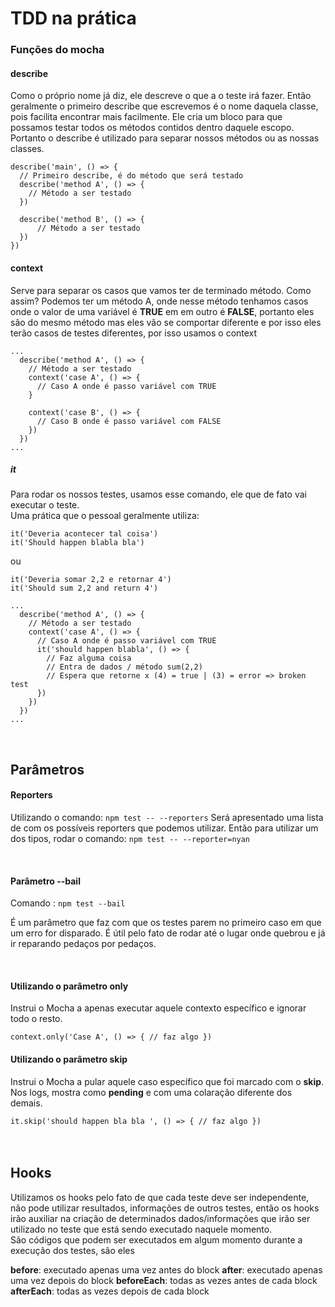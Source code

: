 # TDD na prática

### Funções do mocha

#### describe 
Como o próprio nome já diz, ele descreve o que a o teste irá fazer.
Então geralmente o primeiro describe que escrevemos é o nome daquela
classe, pois facilita encontrar mais facilmente. Ele cria um bloco
para que possamos testar todos os métodos contidos dentro daquele escopo.
<br />
Portanto o describe é utilizado para separar nossos métodos ou as nossas
classes.

````
describe('main', () => {
  // Primeiro describe, é do método que será testado
  describe('method A', () => {
    // Método a ser testado
  })
  
  describe('method B', () => {
      // Método a ser testado
  })
})
````

#### context
Serve para separar os casos que vamos ter de terminado método. Como assim?
Podemos ter um método A, onde nesse método tenhamos casos onde o valor de uma
variável é **TRUE** em em outro é **FALSE**, portanto eles são do mesmo método
mas eles vão se comportar diferente e por isso eles terão casos de testes
diferentes, por isso usamos o context

````
...
  describe('method A', () => {
    // Método a ser testado
    context('case A', () => {
      // Caso A onde é passo variável com TRUE
    }
    
    context('case B', () => {
      // Caso B onde é passo variável com FALSE
    })
  })
...
````

##### it
Para rodar os nossos testes, usamos esse comando, ele que de fato vai executar
o teste. <br />
Uma prática que o pessoal geralmente utiliza:

``it('Deveria acontecer tal coisa')`` <br />
``it('Should happen blabla bla')`` <br />

ou

``it('Deveria somar 2,2 e retornar 4')`` <br />
``it('Should sum 2,2 and return 4')`` <br />


````
...
  describe('method A', () => {
    // Método a ser testado
    context('case A', () => {
      // Caso A onde é passo variável com TRUE
      it('should happen blabla', () => {
        // Faz alguma coisa
        // Entra de dados / método sum(2,2)
        // Espera que retorne x (4) = true | (3) = error => broken test
      })
    })
  })
...
````

<br/>

## Parâmetros

#### Reporters

Utilizando o comando:
``
  npm test -- --reporters
``
Será apresentado uma lista de com os possíveis reporters que podemos utilizar.
Então para utilizar um dos tipos, rodar o comando: ``npm test -- --reporter=nyan``

<br />


#### Parâmetro --bail

Comando : `` npm test --bail ``

É um parâmetro que faz com que os testes parem no primeiro caso em que um erro
for disparado. É útil pelo fato de rodar até o lugar onde quebrou e já ir
reparando pedaços por pedaços.

<br />

#### Utilizando o parâmetro only

Instrui o Mocha a apenas executar aquele contexto específico e ignorar todo
o resto.

``
  context.only('Case A', () => {
    // faz algo
  })
`` 
<br />

#### Utilizando o parâmetro skip

Instrui o Mocha a pular aquele caso específico que foi marcado com o **skip**.
Nos logs, mostra como **pending** e com uma colaração diferente dos demais.


``
  it.skip('should happen bla bla ', () => {
    // faz algo
  })
`` 
<br /><br /><br />

## Hooks

Utilizamos os hooks pelo fato de que cada teste deve ser independente, não
pode utilizar resultados, informações de outros testes, então os hooks irão
auxiliar na criação de determinados dados/informações que irão ser utilizado
no teste que está sendo executado naquele momento. <br />
São códigos que podem ser executados em algum momento durante a execução dos
testes, são eles

**before**: executado apenas uma vez antes do block 
**after**: executado apenas uma vez depois do block
**beforeEach**: todas as vezes antes de cada block
**afterEach**: todas as vezes depois de cada block
